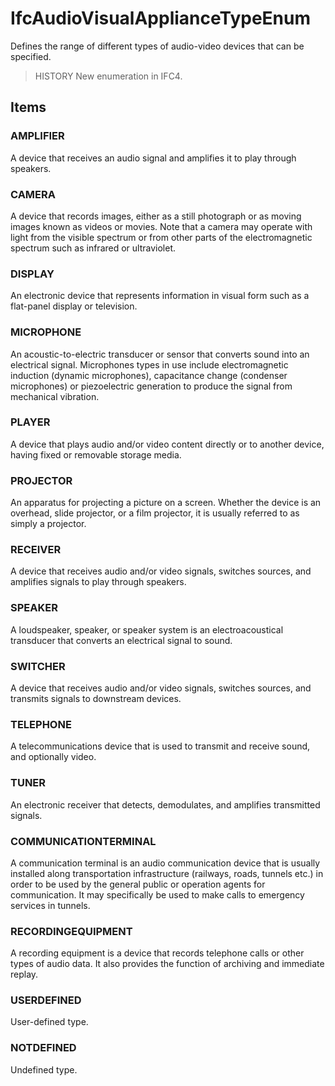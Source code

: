 # IfcAudioVisualApplianceTypeEnum

Defines the range of different types of audio-video devices that can be specified.
<!-- end of short definition -->

> HISTORY New enumeration in IFC4.

## Items

### AMPLIFIER
A device that receives an audio signal and amplifies it to play through speakers.

### CAMERA
A device that records images, either as a still photograph or as moving images known as videos or movies. Note that a camera may operate with light from the visible spectrum or from other parts of the electromagnetic spectrum such as infrared or ultraviolet.

### DISPLAY
An electronic device that represents information in visual form such as a flat-panel display or television.

### MICROPHONE
An acoustic-to-electric transducer or sensor that converts sound into an electrical signal. Microphones types in use include electromagnetic induction (dynamic microphones), capacitance change (condenser microphones) or piezoelectric generation to produce the signal from mechanical vibration.

### PLAYER
A device that plays audio and/or video content directly or to another device, having fixed or removable storage media.

### PROJECTOR
An apparatus for projecting a picture on a screen. Whether the device is an overhead, slide projector, or a film projector, it is usually referred to as simply a projector.

### RECEIVER
A device that receives audio and/or video signals, switches sources, and amplifies signals to play through speakers.

### SPEAKER
A loudspeaker, speaker, or speaker system is an electroacoustical transducer that converts an electrical signal to sound.

### SWITCHER
A device that receives audio and/or video signals, switches sources, and transmits signals to downstream devices.

### TELEPHONE
A telecommunications device that is used to transmit and receive sound, and optionally video.

### TUNER
An electronic receiver that detects, demodulates, and amplifies transmitted signals.

### COMMUNICATIONTERMINAL
A communication terminal is an audio communication device that is usually installed along transportation infrastructure (railways, roads, tunnels etc.) in order to be used by the general public or operation agents for communication. It may specifically be used to make calls to emergency services in tunnels.

### RECORDINGEQUIPMENT
A recording equipment is a device that records telephone calls or other types of audio data. It also provides the function of archiving and immediate replay.

### USERDEFINED
User-defined type.

### NOTDEFINED
Undefined type.
